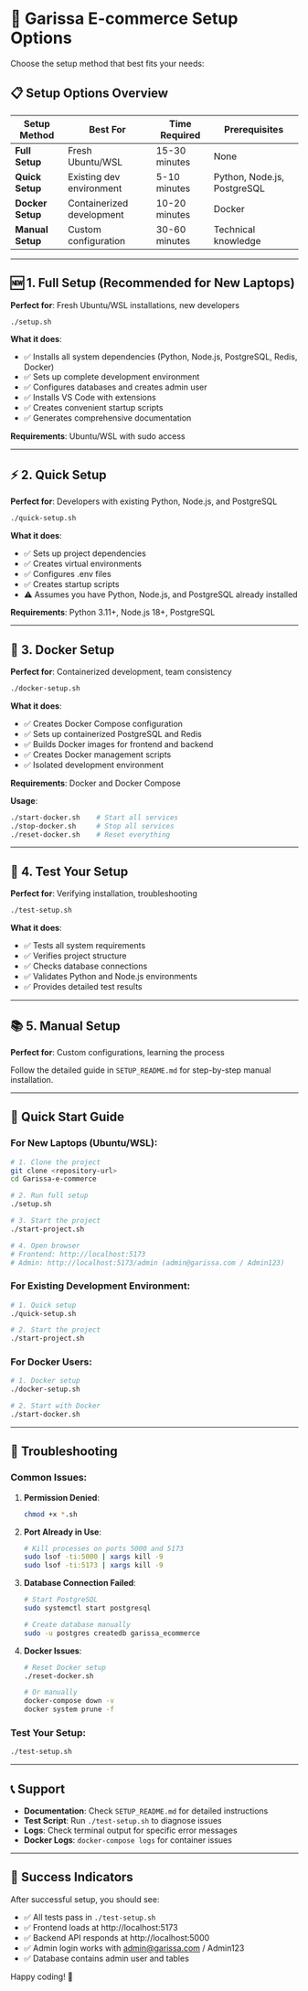 # 🚀 Garissa E-commerce Setup Options

Choose the setup method that best fits your needs:

## 📋 Setup Options Overview

| Setup Method | Best For | Time Required | Prerequisites |
|--------------|----------|---------------|---------------|
| **Full Setup** | Fresh Ubuntu/WSL | 15-30 minutes | None |
| **Quick Setup** | Existing dev environment | 5-10 minutes | Python, Node.js, PostgreSQL |
| **Docker Setup** | Containerized development | 10-20 minutes | Docker |
| **Manual Setup** | Custom configuration | 30-60 minutes | Technical knowledge |

---

## 🆕 1. Full Setup (Recommended for New Laptops)

**Perfect for**: Fresh Ubuntu/WSL installations, new developers

```bash
./setup.sh
```

**What it does**:
- ✅ Installs all system dependencies (Python, Node.js, PostgreSQL, Redis, Docker)
- ✅ Sets up complete development environment
- ✅ Configures databases and creates admin user
- ✅ Installs VS Code with extensions
- ✅ Creates convenient startup scripts
- ✅ Generates comprehensive documentation

**Requirements**: Ubuntu/WSL with sudo access

---

## ⚡ 2. Quick Setup

**Perfect for**: Developers with existing Python, Node.js, and PostgreSQL

```bash
./quick-setup.sh
```

**What it does**:
- ✅ Sets up project dependencies
- ✅ Creates virtual environments
- ✅ Configures .env files
- ✅ Creates startup scripts
- ⚠️ Assumes you have Python, Node.js, and PostgreSQL already installed

**Requirements**: Python 3.11+, Node.js 18+, PostgreSQL

---

## 🐳 3. Docker Setup

**Perfect for**: Containerized development, team consistency

```bash
./docker-setup.sh
```

**What it does**:
- ✅ Creates Docker Compose configuration
- ✅ Sets up containerized PostgreSQL and Redis
- ✅ Builds Docker images for frontend and backend
- ✅ Creates Docker management scripts
- ✅ Isolated development environment

**Requirements**: Docker and Docker Compose

**Usage**:
```bash
./start-docker.sh    # Start all services
./stop-docker.sh     # Stop all services
./reset-docker.sh    # Reset everything
```

---

## 🧪 4. Test Your Setup

**Perfect for**: Verifying installation, troubleshooting

```bash
./test-setup.sh
```

**What it does**:
- ✅ Tests all system requirements
- ✅ Verifies project structure
- ✅ Checks database connections
- ✅ Validates Python and Node.js environments
- ✅ Provides detailed test results

---

## 📚 5. Manual Setup

**Perfect for**: Custom configurations, learning the process

Follow the detailed guide in `SETUP_README.md` for step-by-step manual installation.

---

## 🎯 Quick Start Guide

### For New Laptops (Ubuntu/WSL):
```bash
# 1. Clone the project
git clone <repository-url>
cd Garissa-e-commerce

# 2. Run full setup
./setup.sh

# 3. Start the project
./start-project.sh

# 4. Open browser
# Frontend: http://localhost:5173
# Admin: http://localhost:5173/admin (admin@garissa.com / Admin123)
```

### For Existing Development Environment:
```bash
# 1. Quick setup
./quick-setup.sh

# 2. Start the project
./start-project.sh
```

### For Docker Users:
```bash
# 1. Docker setup
./docker-setup.sh

# 2. Start with Docker
./start-docker.sh
```

---

## 🔧 Troubleshooting

### Common Issues:

1. **Permission Denied**:
   ```bash
   chmod +x *.sh
   ```

2. **Port Already in Use**:
   ```bash
   # Kill processes on ports 5000 and 5173
   sudo lsof -ti:5000 | xargs kill -9
   sudo lsof -ti:5173 | xargs kill -9
   ```

3. **Database Connection Failed**:
   ```bash
   # Start PostgreSQL
   sudo systemctl start postgresql
   
   # Create database manually
   sudo -u postgres createdb garissa_ecommerce
   ```

4. **Docker Issues**:
   ```bash
   # Reset Docker setup
   ./reset-docker.sh
   
   # Or manually
   docker-compose down -v
   docker system prune -f
   ```

### Test Your Setup:
```bash
./test-setup.sh
```

---

## 📞 Support

- **Documentation**: Check `SETUP_README.md` for detailed instructions
- **Test Script**: Run `./test-setup.sh` to diagnose issues
- **Logs**: Check terminal output for specific error messages
- **Docker Logs**: `docker-compose logs` for container issues

---

## 🎉 Success Indicators

After successful setup, you should see:
- ✅ All tests pass in `./test-setup.sh`
- ✅ Frontend loads at http://localhost:5173
- ✅ Backend API responds at http://localhost:5000
- ✅ Admin login works with admin@garissa.com / Admin123
- ✅ Database contains admin user and tables

Happy coding! 🚀
